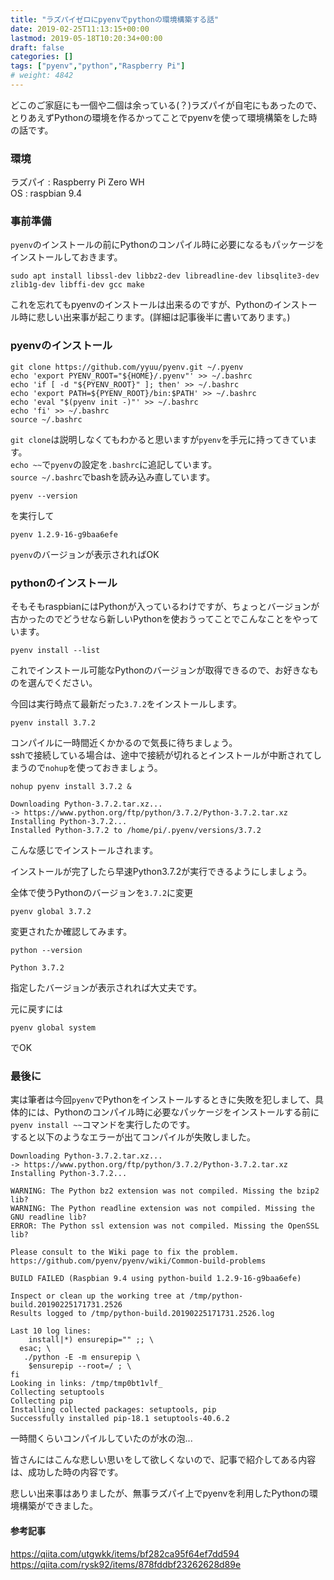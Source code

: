 ```yaml
---
title: "ラズパイゼロにpyenvでpythonの環境構築する話"
date: 2019-02-25T11:13:15+00:00
lastmod: 2019-05-18T10:20:34+00:00
draft: false
categories: []
tags: ["pyenv","python","Raspberry Pi"]
# weight: 4842
---
```

どこのご家庭にも一個や二個は余っている(？)ラズパイが自宅にもあったので、とりあえずPythonの環境を作るかってことでpyenvを使って環境構築をした時の話です。  

### 環境  
ラズパイ : Raspberry Pi Zero WH  
OS : raspbian 9.4  

### 事前準備  
`pyenv`のインストールの前にPythonのコンパイル時に必要になるもパッケージをインストールしておきます。  

```
sudo apt install libssl-dev libbz2-dev libreadline-dev libsqlite3-dev zlib1g-dev libffi-dev gcc make
```

これを忘れてもpyenvのインストールは出来るのですが、Pythonのインストール時に悲しい出来事が起こります。(詳細は記事後半に書いてあります。)

### pyenvのインストール  

```
git clone https://github.com/yyuu/pyenv.git ~/.pyenv
echo 'export PYENV_ROOT="${HOME}/.pyenv"' >> ~/.bashrc
echo 'if [ -d "${PYENV_ROOT}" ]; then' >> ~/.bashrc
echo 'export PATH=${PYENV_ROOT}/bin:$PATH' >> ~/.bashrc
echo 'eval "$(pyenv init -)"' >> ~/.bashrc
echo 'fi' >> ~/.bashrc
source ~/.bashrc
```

`git clone`は説明しなくてもわかると思いますが`pyenv`を手元に持ってきています。  
`echo ~~`で`pyenv`の設定を`.bashrc`に追記しています。  
`source ~/.bashrc`でbashを読み込み直しています。  

```
pyenv --version
```
を実行して  
```
pyenv 1.2.9-16-g9baa6efe
```
`pyenv`のバージョンが表示されればOK  


### pythonのインストール  
そもそもraspbianにはPythonが入っているわけですが、ちょっとバージョンが古かったのでどうせなら新しいPythonを使おうってことでこんなことをやっています。  

```
pyenv install --list
```
これでインストール可能なPythonのバージョンが取得できるので、お好きなものを選んでください。  

今回は実行時点て最新だった`3.7.2`をインストールします。  
```
pyenv install 3.7.2
```

コンパイルに一時間近くかかるので気長に待ちましょう。  
sshで接続している場合は、途中で接続が切れるとインストールが中断されてしまうので`nohup`を使っておきましょう。  
```
nohup pyenv install 3.7.2 &
```


```
Downloading Python-3.7.2.tar.xz...
-> https://www.python.org/ftp/python/3.7.2/Python-3.7.2.tar.xz
Installing Python-3.7.2...
Installed Python-3.7.2 to /home/pi/.pyenv/versions/3.7.2
```
こんな感じでインストールされます。  


インストールが完了したら早速Python3.7.2が実行できるようにしましょう。  

全体で使うPythonのバージョンを`3.7.2`に変更  
```
pyenv global 3.7.2
```
変更されたか確認してみます。  
```
python --version
```
```
Python 3.7.2
```
指定したバージョンが表示されれば大丈夫です。  

元に戻すには  
```
pyenv global system
```
でOK  


### 最後に  
実は筆者は今回`pyenv`でPythonをインストールするときに失敗を犯しまして、具体的には、Pythonのコンパイル時に必要なパッケージをインストールする前に`pyenv install ~~`コマンドを実行したのです。  
すると以下のようなエラーが出てコンパイルが失敗しました。  
```
Downloading Python-3.7.2.tar.xz...
-> https://www.python.org/ftp/python/3.7.2/Python-3.7.2.tar.xz
Installing Python-3.7.2...

WARNING: The Python bz2 extension was not compiled. Missing the bzip2 lib?
WARNING: The Python readline extension was not compiled. Missing the GNU readline lib?
ERROR: The Python ssl extension was not compiled. Missing the OpenSSL lib?

Please consult to the Wiki page to fix the problem.
https://github.com/pyenv/pyenv/wiki/Common-build-problems

BUILD FAILED (Raspbian 9.4 using python-build 1.2.9-16-g9baa6efe)

Inspect or clean up the working tree at /tmp/python-build.20190225171731.2526
Results logged to /tmp/python-build.20190225171731.2526.log

Last 10 log lines:
    install|*) ensurepip="" ;; \
  esac; \
   ./python -E -m ensurepip \
    $ensurepip --root=/ ; \
fi
Looking in links: /tmp/tmp0bt1vlf_
Collecting setuptools
Collecting pip
Installing collected packages: setuptools, pip
Successfully installed pip-18.1 setuptools-40.6.2
```

一時間くらいコンパイルしていたのが水の泡...  

皆さんにはこんな悲しい思いをして欲しくないので、記事で紹介してある内容は、成功した時の内容です。  

悲しい出来事はありましたが、無事ラズパイ上でpyenvを利用したPythonの環境構築ができました。  

#### 参考記事  
https://qiita.com/utgwkk/items/bf282ca95f64ef7dd594
https://qiita.com/rysk92/items/878fddbf23262628d89e

